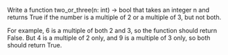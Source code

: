 Write a function two_or_three(n: int) -> bool that takes an integer n and returns True if the number is a multiple of 2 or a multiple of 3, but not both.

For example, 6 is a multiple of both 2 and 3, so the function should return False. But 4 is a multiple of 2 only, and 9 is a multiple of 3 only, so both should return True.